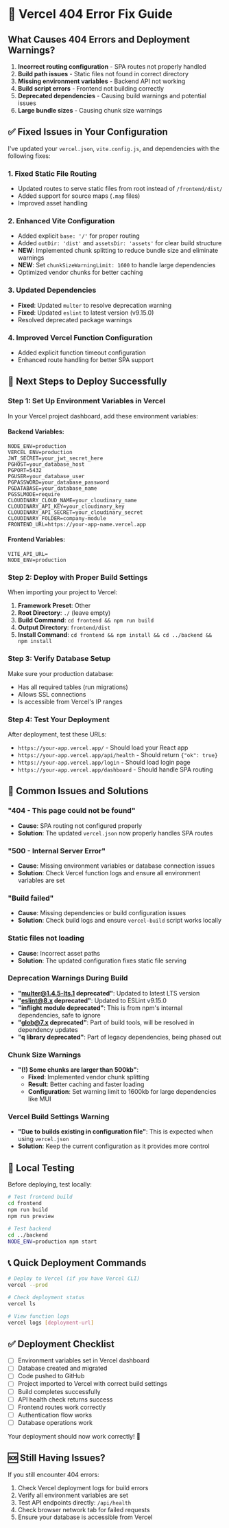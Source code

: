 # 🚀 Vercel 404 Error Fix Guide

## What Causes 404 Errors and Deployment Warnings?

1. **Incorrect routing configuration** - SPA routes not properly handled
2. **Build path issues** - Static files not found in correct directory
3. **Missing environment variables** - Backend API not working
4. **Build script errors** - Frontend not building correctly
5. **Deprecated dependencies** - Causing build warnings and potential issues
6. **Large bundle sizes** - Causing chunk size warnings

## ✅ Fixed Issues in Your Configuration

I've updated your `vercel.json`, `vite.config.js`, and dependencies with the following fixes:

### 1. Fixed Static File Routing
- Updated routes to serve static files from root instead of `/frontend/dist/`
- Added support for source maps (`.map` files)
- Improved asset handling

### 2. Enhanced Vite Configuration
- Added explicit `base: '/'` for proper routing
- Added `outDir: 'dist'` and `assetsDir: 'assets'` for clear build structure
- **NEW**: Implemented chunk splitting to reduce bundle size and eliminate warnings
- **NEW**: Set `chunkSizeWarningLimit: 1600` to handle large dependencies
- Optimized vendor chunks for better caching

### 3. Updated Dependencies
- **Fixed**: Updated `multer` to resolve deprecation warning
- **Fixed**: Updated `eslint` to latest version (v9.15.0)
- Resolved deprecated package warnings

### 4. Improved Vercel Function Configuration
- Added explicit function timeout configuration
- Enhanced route handling for better SPA support

## 🔧 Next Steps to Deploy Successfully

### Step 1: Set Up Environment Variables in Vercel

In your Vercel project dashboard, add these environment variables:

#### Backend Variables:
```
NODE_ENV=production
VERCEL_ENV=production
JWT_SECRET=your_jwt_secret_here
PGHOST=your_database_host
PGPORT=5432
PGUSER=your_database_user
PGPASSWORD=your_database_password
PGDATABASE=your_database_name
PGSSLMODE=require
CLOUDINARY_CLOUD_NAME=your_cloudinary_name
CLOUDINARY_API_KEY=your_cloudinary_key
CLOUDINARY_API_SECRET=your_cloudinary_secret
CLOUDINARY_FOLDER=company-module
FRONTEND_URL=https://your-app-name.vercel.app
```

#### Frontend Variables:
```
VITE_API_URL=
NODE_ENV=production
```

### Step 2: Deploy with Proper Build Settings

When importing your project to Vercel:

1. **Framework Preset**: Other
2. **Root Directory**: `./` (leave empty)
3. **Build Command**: `cd frontend && npm run build`
4. **Output Directory**: `frontend/dist`
5. **Install Command**: `cd frontend && npm install && cd ../backend && npm install`

### Step 3: Verify Database Setup

Make sure your production database:
- Has all required tables (run migrations)
- Allows SSL connections
- Is accessible from Vercel's IP ranges

### Step 4: Test Your Deployment

After deployment, test these URLs:
- `https://your-app.vercel.app/` - Should load your React app
- `https://your-app.vercel.app/api/health` - Should return `{"ok": true}`
- `https://your-app.vercel.app/login` - Should load login page
- `https://your-app.vercel.app/dashboard` - Should handle SPA routing

## 🐛 Common Issues and Solutions

### "404 - This page could not be found"
- **Cause**: SPA routing not configured properly
- **Solution**: The updated `vercel.json` now properly handles SPA routes

### "500 - Internal Server Error"
- **Cause**: Missing environment variables or database connection issues
- **Solution**: Check Vercel function logs and ensure all environment variables are set

### "Build failed"
- **Cause**: Missing dependencies or build configuration issues
- **Solution**: Check build logs and ensure `vercel-build` script works locally

### Static files not loading
- **Cause**: Incorrect asset paths
- **Solution**: The updated configuration fixes static file serving

### Deprecation Warnings During Build
- **"multer@1.4.5-lts.1 deprecated"**: Updated to latest LTS version
- **"eslint@8.x deprecated"**: Updated to ESLint v9.15.0
- **"inflight module deprecated"**: This is from npm's internal dependencies, safe to ignore
- **"glob@7.x deprecated"**: Part of build tools, will be resolved in dependency updates
- **"q library deprecated"**: Part of legacy dependencies, being phased out

### Chunk Size Warnings
- **"(!) Some chunks are larger than 500kb"**: 
  - **Fixed**: Implemented vendor chunk splitting
  - **Result**: Better caching and faster loading
  - **Configuration**: Set warning limit to 1600kb for large dependencies like MUI

### Vercel Build Settings Warning
- **"Due to builds existing in configuration file"**: This is expected when using `vercel.json`
- **Solution**: Keep the current configuration as it provides more control

## 🧪 Local Testing

Before deploying, test locally:

```bash
# Test frontend build
cd frontend
npm run build
npm run preview

# Test backend
cd ../backend
NODE_ENV=production npm start
```

## 📞 Quick Deployment Commands

```bash
# Deploy to Vercel (if you have Vercel CLI)
vercel --prod

# Check deployment status
vercel ls

# View function logs
vercel logs [deployment-url]
```

## ✅ Deployment Checklist

- [ ] Environment variables set in Vercel dashboard
- [ ] Database created and migrated
- [ ] Code pushed to GitHub
- [ ] Project imported to Vercel with correct build settings
- [ ] Build completes successfully
- [ ] API health check returns success
- [ ] Frontend routes work correctly
- [ ] Authentication flow works
- [ ] Database operations work

Your deployment should now work correctly! 🎉

## 🆘 Still Having Issues?

If you still encounter 404 errors:

1. Check Vercel deployment logs for build errors
2. Verify all environment variables are set
3. Test API endpoints directly: `/api/health`
4. Check browser network tab for failed requests
5. Ensure your database is accessible from Vercel